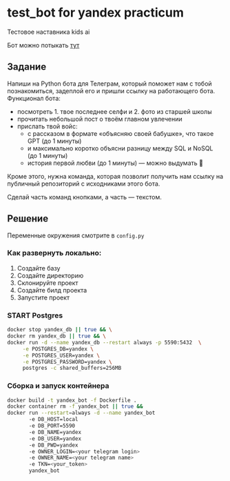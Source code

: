 # test_bot for yandex practicum
Тестовое наставника kids ai

Бот можно потыкать [тут](https://t.me/alexey_kirilov_test_bot)

## Задание 
Напиши на Python бота для Телеграм, который поможет нам с тобой познакомиться, задеплой его и пришли ссылку на работающего бота.
Функционал бота:

- посмотреть 1. твое последнее селфи и 2. фото из старшей школы
- прочитать небольшой пост о твоём главном увлечении
- прислать твой войс:
    - с рассказом в формате «объясняю своей бабушке», что такое GPT (до 1 минуты)
    - и максимально коротко объясни разницу между SQL и NoSQL (до 1 минуты)
    - история первой любви (до 1 минуты) — можно выдумать 🤫

Кроме этого, нужна команда, которая позволит получить нам ссылку на публичный репозиторий с исходниками этого бота.

Сделай часть команд кнопками, а часть — текстом.


## Решение 
Переменные окружения смотрите в `config.py`

### Как развернуть локально:
1. Создайте базу
2. Создайте директорию
3. Склонируйте проект
4. Создайте билд проекта
5. Запустите проект
### START Postgres
```bash
docker stop yandex_db || true && \
docker rm yandex_db || true && \
docker run -d --name yandex_db --restart always -p 5590:5432  \
     -e POSTGRES_DB=yandex \
     -e POSTGRES_USER=yandex \
     -e POSTGRES_PASSWORD=yandex \
     postgres -c shared_buffers=256MB 
```

### Сборка и запуск контейнера

```bash
docker build -t yandex_bot -f Dockerfile .
docker container rm -f yandex_bot || true && 
docker run --restart=always -d --name yandex_bot
       -e DB_HOST=local
       -e DB_PORT=5590
       -e DB_NAME=yandex
       -e DB_USER=yandex
       -e DB_PWD=yandex
       -e OWNER_LOGIN=<your telegram login>
       -e OWNER_NAME=<your telegram name>
       -e TKN=<your_token> 
       yandex_bot
```
